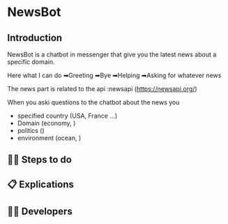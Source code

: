 # NewsBot

## Introduction

NewsBot is a chatbot in messenger that give you the latest news about a specific domain.

Here what I can do
    ➡Greeting
    ➡Bye
    ➡Helping
    ➡Asking for whatever news

The news part is related to the api :newsapi (https://newsapi.org/)

When you aski questions to the chatbot about the news you 
- specified country (USA, France ...)
- Domain (economy, )
- politics ()
- environment (ocean, )

## 🏃‍♀️ Steps to do

## 📋 Explications

## 👨‍🎓 Developers 



